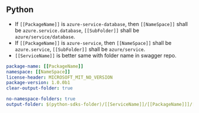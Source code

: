 ## Python

- If `[[PackageName]]` is `azure-service-database`, then `[[NameSpace]]` shall be `azure.service.database`, `[[SubFolder]]`
shall be `azure/service/database`.
- If `[[PackageName]]` is `azure-service`, then `[[NameSpace]]` shall be `azure.service`, `[[SubFolder]]`
shall be `azure/service`.
- `[[ServiceName]]` is better same with folder name in swagger repo.

``` yaml $(python)
package-name: [[PackageName]]
namespace: [[NameSpace]]
license-header: MICROSOFT_MIT_NO_VERSION
package-version: 1.0.0b1
clear-output-folder: true
```

``` yaml $(python)
no-namespace-folders: true
output-folder: $(python-sdks-folder)/[[ServiceName]]/[[PackageName]]]/[[SubFolder]]
```
